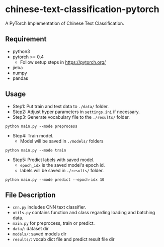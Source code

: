 # chinese-text-classification-pytorch
A PyTorch Implementation of Chinese Text Classification.

## Requirement
* python3
* pytorch >= 0.4
    * Follow setup steps in https://pytorch.org/
* jieba
* numpy
* pandas

## Usage
* Step1: Put train and test data to `./data/` folder.
* Step2: Adjust hyper parameters in `settings.ini` if necessary.
* Step3: Generate vocabulary file to the `./results/` folder.
```
python main.py --mode preprocess
```
* Step4: Train model.
    * Model will be saved in `./models/` folders
```
python main.py --mode train
```
* Step5: Predict labels with saved model.
    * `epoch_idx` is the saved model's epoch id.
    * labels will be saved in `./results/` folder.
```
python main.py --mode predict --epoch-idx 10
```

## File Description
* `cnn.py` includes CNN text classifier.
* `utils.py` contains function and class regarding loading and batching data.
* `main.py` for preprocess, train or predict.
* `data/`: dataset dir
* `models/`: saved models dir
* `results/`: vocab dict file and predict result file dir
